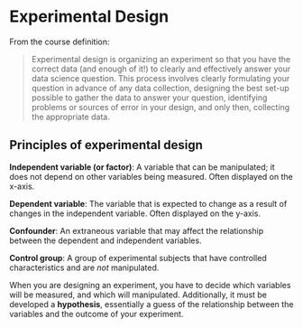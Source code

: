 
# Experimental Design

From the course definition:
> Experimental design is organizing an experiment so that you have the correct data (and enough of it!) to clearly and effectively answer your data science question. This process involves clearly formulating your question in advance of any data collection, designing the best set-up possible to gather the data to answer your question, identifying problems or sources of error in your design, and only then, collecting the appropriate data.


## Principles of experimental design

**Independent variable (or factor)**: A variable that can be manipulated; it does not depend on other variables being measured. Often displayed on the x-axis.

**Dependent variable**: The variable that is expected to change as a result of changes in the independent variable. Often displayed on the y-axis.

**Confounder**: An extraneous variable that may affect the relationship between the dependent and independent variables.

**Control group**: A group of experimental subjects that have controlled characteristics and are _not_ manipulated.

When you are designing an experiment, you have to decide which variables will be measured, and which will manipulated.  Additionally, it must be developed a **hypothesis**, essentially a guess of the relationship between the variables and the outcome of your experiment.


<!--stackedit_data:
eyJoaXN0b3J5IjpbMTg3MjYwMzEyNywtMzI0MjUyNjk0LC01Mj
g2MzUwMDJdfQ==
-->